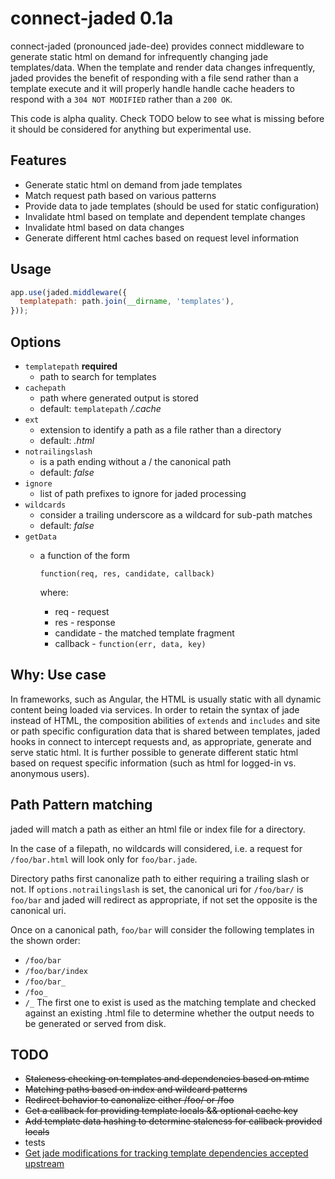 connect-jaded 0.1a
=========

connect-jaded (pronounced jade-dee) provides connect middleware to generate static html on demand for infrequently
changing jade templates/data. When the template and render data changes infrequently, jaded provides the benefit
of responding with a file send rather than a template execute and it will properly handle handle cache headers to
respond with a `304 NOT MODIFIED` rather than a `200 OK`.

This code is alpha quality. Check TODO below to see what is missing before it should be considered for anything
but experimental use.

Features
--------
* Generate static html on demand from jade templates
* Match request path based on various patterns
* Provide data to jade templates (should be used for static configuration)
* Invalidate html based on template and dependent template changes
* Invalidate html based on data changes
* Generate different html caches based on request level information

Usage
-----

```javascript
app.use(jaded.middleware({
  templatepath: path.join(__dirname, 'templates'),
}));
```

Options
-------
* `templatepath` **required**
  * path to search for templates
* `cachepath`
  * path where generated output is stored
  * default: `templatepath` */.cache*
* `ext`
  * extension to identify a path as a file rather than a directory
  * default: *.html*
* `notrailingslash`
  * is a path ending without a / the canonical path
  * default: *false*
* `ignore`
  * list of path prefixes to ignore for jaded processing
* `wildcards`
  * consider a trailing underscore as a wildcard for sub-path matches
  * default: *false*
* `getData`
  * a function of the form

    `function(req, res, candidate, callback)`

    where:

    * req - request
    * res - response
    * candidate - the matched template fragment
    * callback - `function(err, data, key)`

Why: Use case
---------
In frameworks, such as Angular, the HTML is usually static with all dynamic content being loaded via services.
In order to retain the syntax of jade instead of HTML, the composition abilities of `extends` and `includes` and
site or path specific configuration data that is shared between templates, jaded hooks in connect to intercept requests
and, as appropriate, generate and serve static html. It is further possible to generate different static html based on
request specific information (such as html for logged-in vs. anonymous users).

Path Pattern matching
---------------------
jaded will match a path as either an html file or index file for a directory.

In the case of a filepath, no wildcards will considered, i.e. a request for `/foo/bar.html` will look only for
`foo/bar.jade`.

Directory paths first canonalize path to either requiring a trailing slash or not. If `options.notrailingslash` is set,
the canonical uri for `/foo/bar/` is `foo/bar` and jaded will redirect as appropriate, if not set the opposite is the
canonical uri.

Once on a canonical path, `foo/bar` will consider the following templates in the shown order:
* `/foo/bar`
* `/foo/bar/index`
* `/foo/bar_`
* `/foo_`
* `/_`
The first one to exist is used as the matching template and checked against an existing .html file to determine whether
the output needs to be generated or served from disk.

TODO
----
- ~~Staleness checking on templates and dependencies based on mtime~~
- ~~Matching paths based on index and wildcard patterns~~
- ~~Redirect behavior to canonalize either /foo/ or /foo~~
- ~~Get a callback for providing template locals && optional cache key~~
- ~~Add template data hashing to determine staleness for callback provided locals~~
- tests
- [Get jade modifications for tracking template dependencies accepted upstream](https://github.com/visionmedia/jade/pull/1252)

